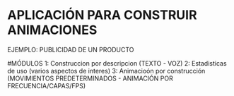 # APLICACIÓN PARA CONSTRUIR ANIMACIONES
EJEMPLO: PUBLICIDAD DE UN PRODUCTO

#MÓDULOS
1: Construccion por descripcion (TEXTO - VOZ)
2: Estadisticas de uso (varios aspectos de interes)
3: Animacioón por construcción (MOVIMIENTOS PREDETERMINADOS - ANIMACIÓN POR FRECUENCIA/CAPAS/FPS)
